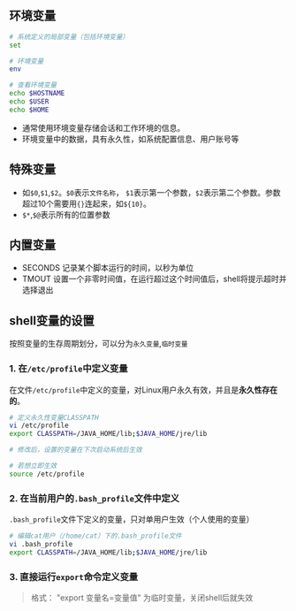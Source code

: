 ## 环境变量
```bash
# 系统定义的局部变量（包括环境变量）
set

# 环境变量
env

# 查看环境变量
echo $HOSTNAME
echo $USER
echo $HOME
```
- 通常使用环境变量存储会话和工作环境的信息。
- 环境变量中的数据，具有永久性，如系统配置信息、用户账号等

## 特殊变量
- 如`$0`,`$1`,`$2`。`$0`表示`文件名称`， `$1`表示第一个参数，`$2`表示第二个参数。参数
超过10个需要用`{}`连起来，如`${10}`。
- `$*`,`$@`表示所有的位置参数

## 内置变量
- SECONDS 记录某个脚本运行的时间，以秒为单位 
- TMOUT 设置一个非零时间值，在运行超过这个时间值后，shell将提示超时并选择退出

## shell变量的设置
按照变量的生存周期划分，可以分为`永久变量`,`临时变量`
### 1. 在`/etc/profile`中定义变量
在文件`/etc/profile`中定义的变量，对Linux用户永久有效，并且是**永久性存在的**。
```bash
# 定义永久性变量CLASSPATH
vi /etc/profile
export CLASSPATH=/JAVA_HOME/lib;$JAVA_HOME/jre/lib

# 修改后，设置的变量在下次启动系统后生效

# 若想立即生效
source /etc/profile
```
### 2. 在当前用户的`.bash_profile`文件中定义
`.bash_profile`文件下定义的变量，只对单用户生效（个人使用的变量）
```bash
# 编辑cat用户（/home/cat）下的.bash_profile文件
vi .bash_profile
export CLASSPATH=/JAVA_HOME/lib;$JAVA_HOME/jre/lib
```
### 3. 直接运行`export`命令定义变量
> 格式： "export 变量名=变量值"
为临时变量，关闭shell后就失效